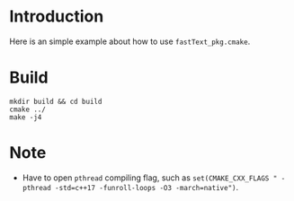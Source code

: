 # Introduction
Here is an simple example about how to use `fastText_pkg.cmake`.

# Build
```
mkdir build && cd build
cmake ../
make -j4
```

# Note
* Have to open `pthread` compiling flag, such as `set(CMAKE_CXX_FLAGS " -pthread -std=c++17 -funroll-loops -O3 -march=native")`.
